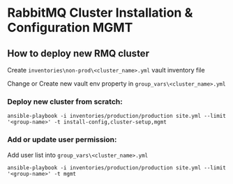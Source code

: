 # RabbitMQ Cluster Installation & Configuration MGMT

## How to deploy new RMQ cluster

Create `inventories\non-prod\<cluster_name>.yml` vault inventory file

Change or Create new vault env property in `group_vars\<cluster_name>.yml`

### Deploy new cluster from scratch:

```
ansible-playbook -i inventories/production/production site.yml --limit '<group-name>' -t install-config,cluster-setup,mgmt
```

### Add or update user permission:

Add user list into `group_vars\<cluster_name>.yml`

```
ansible-playbook -i inventories/production/production site.yml --limit '<group-name>' -t mgmt
```